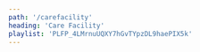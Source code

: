 ```yaml
---
path: '/carefacility'
heading: 'Care Facility'
playlist: 'PLFP_4LMrnuUQXY7hGvTYpzDL9haePIX5k'
---
```

